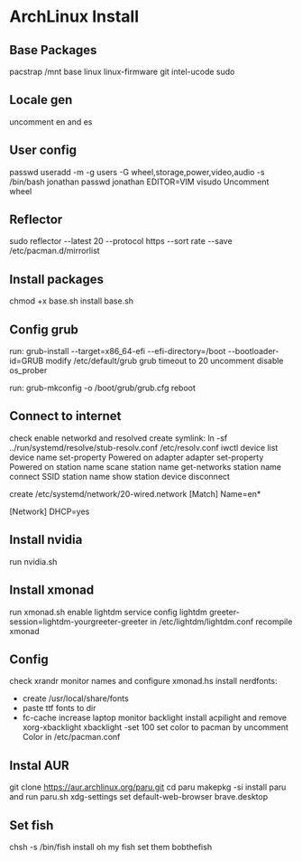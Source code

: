 # ArchLinux Install
## Base Packages
pacstrap /mnt base linux linux-firmware git intel-ucode sudo
## Locale gen
uncomment en and es
## User config
passwd
useradd -m -g users -G wheel,storage,power,video,audio -s /bin/bash jonathan
passwd jonathan
EDITOR=VIM visudo
Uncomment wheel
## Reflector
sudo reflector --latest 20 --protocol https --sort rate --save /etc/pacman.d/mirrorlist
## Install packages

chmod +x base.sh
install base.sh

## Config grub

run: grub-install --target=x86_64-efi --efi-directory=/boot --bootloader-id=GRUB
modify /etc/default/grub
grub timeout to 20
uncomment disable os_prober

run: grub-mkconfig -o /boot/grub/grub.cfg
reboot

## Connect to internet

check enable networkd and resolved 
create symlink:
ln -sf ../run/systemd/resolve/stub-resolv.conf /etc/resolv.conf
iwctl
device list
device name set-property Powered on
adapter adapter set-property Powered on
station name scane
station name get-networks
station name connect SSID
station name show
station device disconnect

create /etc/systemd/network/20-wired.network
[Match]
Name=en*

[Network]
DHCP=yes

## Install nvidia
run nvidia.sh

## Install xmonad

run xmonad.sh
enable lightdm service
config lightdm greeter-session=lightdm-yourgreeter-greeter in /etc/lightdm/lightdm.conf
recompile xmonad

## Config

check xrandr monitor names and configure xmonad.hs
install nerdfonts:
- create /usr/local/share/fonts
- paste ttf fonts to dir
- fc-cache
increase laptop monitor backlight
install acpilight and remove xorg-xbacklight
xbacklight -set 100
set color to pacman by uncomment Color in /etc/pacman.conf

## Instal AUR

git clone https://aur.archlinux.org/paru.git
cd paru
makepkg -si
install paru and run paru.sh
xdg-settings set default-web-browser brave.desktop

## Set fish

chsh -s /bin/fish
install oh my fish
set them bobthefish




